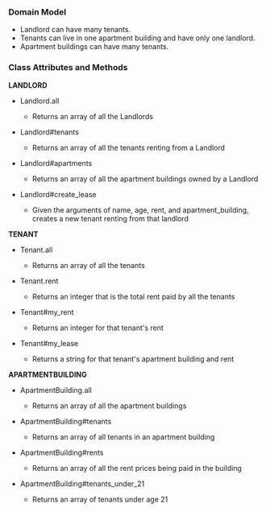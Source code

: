 ### Domain Model

* Landlord can have many tenants.
* Tenants can live in one apartment building and have only one landlord.
* Apartment buildings can have many tenants.

### Class Attributes and Methods

**LANDLORD**

* Landlord.all
    * Returns an array of all the Landlords

* Landlord#tenants
    * Returns an array of all the tenants renting from a Landlord

* Landlord#apartments
    * Returns an array of all the apartment buildings owned by a Landlord

* Landlord#create_lease
    * Given the arguments of name, age, rent, and apartment_building, creates a new tenant renting from that landlord

**TENANT**

  * Tenant.all
    * Returns an array of all the tenants

  * Tenant.rent
    * Returns an integer that is the total rent paid by all the tenants

  * Tenant#my_rent
    * Returns an integer for that tenant's rent

  * Tenant#my_lease
    * Returns a string for that tenant's apartment building and rent

**APARTMENTBUILDING**

  * ApartmentBuilding.all
    * Returns an array of all the apartment buildings

  * ApartmentBuilding#tenants
    * Returns an array of all tenants in an apartment building

 * ApartmentBuilding#rents
    * Returns an array of all the rent prices being paid in the building

  * ApartmentBuilding#tenants_under_21
    * Returns an array of tenants under age 21




